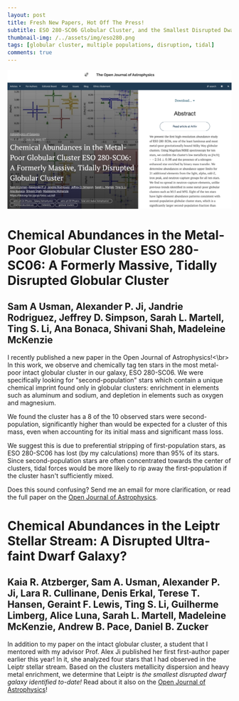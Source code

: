 ```yaml
---
layout: post
title: Fresh New Papers, Hot Off The Press!
subtitle: ESO 280-SC06 Globular Cluster, and the Smallest Disrupted Dwarf Galaxy Ever seen
thumbnail-img: /../assets/img/eso280.png
tags: [globular cluster, multiple populations, disruption, tidal]
comments: true
---
```

![A screengrab of the ESO 280-SC06 paper in the Open Journal of Astrophysics](/../assets/img/eso280.png)

# Chemical Abundances in the Metal-Poor Globular Cluster ESO 280-SC06: A Formerly Massive, Tidally Disrupted Globular Cluster

## Sam A Usman, Alexander P. Ji, Jandrie Rodriguez, Jeffrey D. Simpson, Sarah L. Martell, Ting S. Li, Ana Bonaca, Shivani Shah, Madeleine McKenzie

I recently published a new paper in the Open Journal of Astrophysics!<\br>
In this work, we observe and chemically tag ten stars in the most metal-poor intact globular cluster in our galaxy, ESO 280-SC06.
We were specifically looking for "second-population" stars which contain a unique chemical imprint found only in globular clusters: enrichment in elements such as aluminum and sodium, and depletion in elements such as oxygen and magnesium.

We found the cluster has a 8 of the 10 observed stars were second-population, significantly higher than would be expected for a cluster of this mass, even when accounting for its initial mass and significant mass loss.

We suggest this is due to preferential stripping of first-population stars, as ESO 280-SC06 has lost (by my calculations) more than 95% of its stars.
Since second-population stars are often concentrated towards the center of clusters, tidal forces would be more likely to rip away the first-population if the cluster hasn't sufficiently mixed.

Does this sound confusing? Send me an email for more clarification, or read the full paper on the [Open Journal of Astrophysics](https://astro.theoj.org/article/141756-chemical-abundances-in-the-metal-poor-globular-cluster-eso-280-sc06-a-formerly-massive-tidally-disrupted-globular-cluster).


# Chemical Abundances in the Leiptr Stellar Stream: A Disrupted Ultra-faint Dwarf Galaxy?

## Kaia R. Atzberger, Sam A. Usman, Alexander P. Ji, Lara R. Cullinane, Denis Erkal, Terese T. Hansen, Geraint F. Lewis, Ting S. Li, Guilherme Limberg, Alice Luna, Sarah L. Martell, Madeleine McKenzie, Andrew B. Pace, Daniel B. Zucker 

In addition to my paper on the intact globular cluster, a student that I mentored with my advisor Prof. Alex Ji published her first first-author paper earlier this year!
In it, she analyzed four stars that I had observed in the Leiptr stellar stream.
Based on the clusters metallicity dispersion and heavy metal enrichment, we determine that Leiptr is *the smallest disrupted dwarf galaxy identified to-date!*
Read about it also on the [Open Journal of Astrophysics](https://astro.theoj.org/article/139013-chemical-abundances-in-the-leiptr-stellar-stream-a-disrupted-ultra-faint-dwarf-galaxy)!
